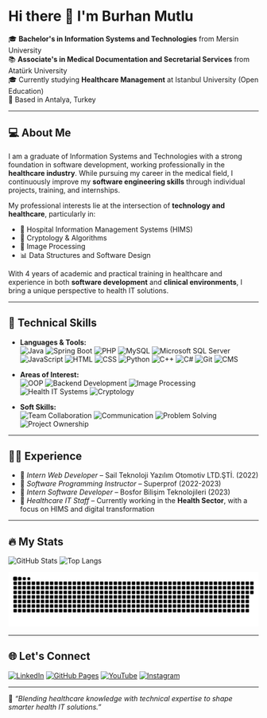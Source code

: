 
# Hi there 👋 I'm Burhan Mutlu

🎓 **Bachelor's in Information Systems and Technologies** from Mersin University  
📚 **Associate's in Medical Documentation and Secretarial Services** from Atatürk University  
🎓 Currently studying **Healthcare Management** at Istanbul University (Open Education)  
📍 Based in Antalya, Turkey

---

## 💻 About Me

I am a graduate of Information Systems and Technologies with a strong foundation in software development, working professionally in the **healthcare industry**. While pursuing my career in the medical field, I continuously improve my **software engineering skills** through individual projects, training, and internships.

My professional interests lie at the intersection of **technology and healthcare**, particularly in:

- 🏥 Hospital Information Management Systems (HIMS)
- 🔐 Cryptology & Algorithms
- 🧠 Image Processing
- 📊 Data Structures and Software Design

With 4 years of academic and practical training in healthcare and experience in both **software development** and **clinical environments**, I bring a unique perspective to health IT solutions.

---

## 🧩 Technical Skills

- **Languages & Tools:**  
![Java](https://img.shields.io/badge/-Java-red?style=flat-square&logo=java)
![Spring Boot](https://img.shields.io/badge/-Spring%20Boot-6DB33F?style=flat-square&logo=spring-boot)
![PHP](https://img.shields.io/badge/-PHP-777BB4?style=flat-square&logo=php)
![MySQL](https://img.shields.io/badge/-MySQL-blue?style=flat-square&logo=mysql)
![Microsoft SQL Server](https://img.shields.io/badge/-SQL%20Server-CC2927?style=flat-square&logo=microsoft-sql-server)
![JavaScript](https://img.shields.io/badge/-JavaScript-F7DF1E?style=flat-square&logo=javascript&logoColor=black)
![HTML](https://img.shields.io/badge/-HTML5-E34F26?style=flat-square&logo=html5)
![CSS](https://img.shields.io/badge/-CSS3-1572B6?style=flat-square&logo=css3)
![Python](https://img.shields.io/badge/-Python-3776AB?style=flat-square&logo=python)
![C++](https://img.shields.io/badge/-C++-00599C?style=flat-square&logo=c%2B%2B)
![C#](https://img.shields.io/badge/-C%23-239120?style=flat-square&logo=c-sharp)
![Git](https://img.shields.io/badge/-Git-F05032?style=flat-square&logo=git)
![CMS](https://img.shields.io/badge/-CMS-blue?style=flat-square)

- **Areas of Interest:**  
![OOP](https://img.shields.io/badge/-OOP-blueviolet?style=flat-square)
![Backend Development](https://img.shields.io/badge/-Backend%20Development-0A0A0A?style=flat-square&logo=serverfault)
![Image Processing](https://img.shields.io/badge/-Image%20Processing-teal?style=flat-square)
![Health IT Systems](https://img.shields.io/badge/-Health%20IT%20Systems-darkgreen?style=flat-square)
![Cryptology](https://img.shields.io/badge/-Cryptology-purple?style=flat-square)

- **Soft Skills:**  
![Team Collaboration](https://img.shields.io/badge/-Team%20Collaboration-4CAF50?style=flat-square)
![Communication](https://img.shields.io/badge/-Communication-2196F3?style=flat-square)
![Problem Solving](https://img.shields.io/badge/-Problem%20Solving-FF9800?style=flat-square)
![Project Ownership](https://img.shields.io/badge/-Project%20Ownership-9C27B0?style=flat-square)

---

## 👨‍💻 Experience

- 💼 *Intern Web Developer* – Sail Teknoloji Yazılım Otomotiv LTD.ŞTİ. (2022)  
- 💼 *Software Programming Instructor* – Superprof (2022-2023)  
- 💼 *Intern Software Developer* – Bosfor Bilişim Teknolojileri (2023)  
- 💼 *Healthcare IT Staff* – Currently working in the **Health Sector**, with a focus on HIMS and digital transformation

---

## 🔥 My Stats

![GitHub Stats](https://github-readme-stats.vercel.app/api?username=burhanmutlu&show_icons=true&theme=tokyonight)
![Top Langs](https://github-readme-stats.vercel.app/api/top-langs/?username=burhanmutlu&layout=compact&theme=tokyonight)



![snake gif](https://github.com/burhanmutlu/burhanmutlu/blob/main/dist/github-contribution-grid-snake.svg)

---

## 🌐 Let's Connect

[![LinkedIn](https://img.shields.io/badge/LinkedIn-0077B5?style=for-the-badge&logo=linkedin&logoColor=white)](https://www.linkedin.com/in/burhanmutlu/)
[![GitHub Pages](https://img.shields.io/badge/Website-100000?style=for-the-badge&logo=github&logoColor=white)](https://burhanmutlu.github.io/)
[![YouTube](https://img.shields.io/badge/YouTube-FF0000?style=for-the-badge&logo=youtube&logoColor=white)](https://www.youtube.com/@burhanmutlu)
[![Instagram](https://img.shields.io/badge/Instagram-E4405F?style=for-the-badge&logo=instagram&logoColor=white)](https://www.instagram.com/burhanmmutlu/)

---

📌 *“Blending healthcare knowledge with technical expertise to shape smarter health IT solutions.”*
